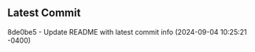 
## Latest Commit
8de0be5 - Update README with latest commit info (2024-09-04 10:25:21 -0400) <Yunxi-Zhou>
